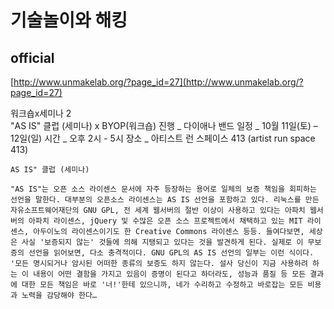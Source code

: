 # 기술놀이와 해킹

## official
[http://www.unmakelab.org/?page_id=27](http://www.unmakelab.org/?page_id=27)

워크숍x세미나 2  
"AS IS" 클럽 (세미나) x BYOP(워크숍)
진행 _ 다이애나 밴드
일정 _ 10월 11일(토) – 12일(일)
시간 _ 오후 2시 - 5시 
장소 _ 아티스트 런 스페이스 413 (artist run space 413)

```
AS IS" 클럽 (세미나)

"AS IS"는 오픈 소스 라이센스 문서에 자주 등장하는 용어로 일체의 보증 책임을 회피하는 선언을 말한다. 대부분의 오픈소스 라이센스는 AS IS 선언을 포함하고 있다. 리눅스를 만든 자유소프트웨어재단의 GNU GPL, 전 세계 웹서버의 절반 이상이 사용하고 있다는 아파치 웹서버의 아파치 라이센스, jQuery 및 수많은 오픈 소스 프로젝트에서 채택하고 있는 MIT 라이센스, 아두이노의 라이센스이기도 한 Creative Commons 라이센스 등등. 들여다보면, 세상은 사실 '보증되지 않는' 것들에 의해 지탱되고 있다는 것을 발견하게 된다. 실제로 이 무보증의 선언을 읽어보면, 다소 충격적이다. GNU GPL의 AS IS 선언의 일부는 이런 식이다. '모든 명시되거나 암시된 어떠한 종류의 보증도 하지 않는다. 설사 당신이 지금 사용하려 하는 이 내용이 어떤 결함을 가지고 있음이 증명이 된다고 하더라도, 성능과 품질 등 모든 결과에 대한 모든 책임은 바로 '너!'한테 있으니까, 네가 수리하고 수정하고 바로잡는 모든 비용과 노력을 감당해야 한다…
```